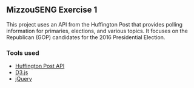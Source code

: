 ## MizzouSENG Exercise 1
This project uses an API from the Huffington Post that provides polling information for primaries, elections, and various topics. It focuses on the Republican (GOP) candidates for the 2016 Presidential Election.
### Tools used
* [Huffington Post API](http://elections.huffingtonpost.com/pollster/api)
* [D3.js](http://d3js.org/)
* [jQuery](https://jquery.com/)

